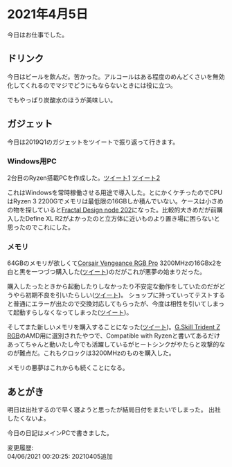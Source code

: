 # 2021年4月5日

今日はお仕事でした。

## ドリンク

今日はビールを飲んだ。苦かった。アルコールはある程度のめんどくさいを無効化してくれるのでマジでどうにもならないときには役に立つ。

でもやっぱり炭酸水のほうが美味しい。

## ガジェット

今日は2019Q1のガジェットをツイートで振り返って行きます。

### Windows用PC

2台目のRyzen搭載PCを作成した。[ツイート1](https://twitter.com/ray45422/status/1091339739263729664) [ツイート2](https://twitter.com/ray45422/status/1091665820277604354)

これはWindowsを常時稼働させる用途で導入した。とにかくケチったのでCPUはRyzen 3 2200Gでメモリは最低限の16GBしか積んでいない。ケースは小さめの物を探していると[Fractal Design node 202](https://www.fractal-design.com/ja/products/cases/node/node-202/black/)になった。比較的大きめだが前購入したDefine XL R2がよかったのと立方体に近いものより置き場に困らないと思ったのでこれにした。

### メモリ

64GBのメモリが欲しくて[Corsair Vengeance RGB Pro](https://www.corsair.com/ja/ja/vengeance-rgb-pro-memory) 3200MHzの16GBx2を白と黒を一つづつ購入した([ツイート](https://twitter.com/ray45422/status/1101738359259426816))のだがこれが悪夢の始まりだった。

購入したったときから起動したりしなかったり不安定な動作をしていたのだがどうやら初期不良を引いたらしい([ツイート](https://twitter.com/ray45422/status/1101789489284833281))。
ショップに持っていってテストすると普通にエラーが出たので交換対応してもらったが、今度は相性を引いてしまって起動すらしなくなってしまった([ツイート](https://twitter.com/ray45422/status/1104247572934221825))。

そしてまた新しいメモリを購入することになった([ツイート](https://twitter.com/ray45422/status/1104316228275920897))。[G.Skill Trident Z RGB](https://www.gskill.com/products/1/165/166/Trident-Z-RGB)のAMD用に選別されたやつで、Compatible with Ryzenと書いてあるだけあってちゃんと動いたし今でも活躍しているがヒートシンクがやたらと攻撃的なのが難点だ。これもクロックは3200MHzのものを購入した。

メモリの悪夢はこれからも続くことになる。

## あとがき

明日は出社するので早く寝ようと思ったが結局日付をまたいでしまった。
出社したくないよ。

今日の日記はメインPCで書きました。

変更履歴:  
04/06/2021 00:20:25: 20210405追加  
